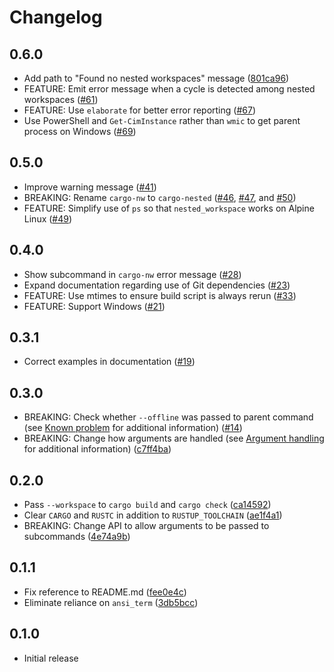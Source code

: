 # Changelog

## 0.6.0

- Add path to "Found no nested workspaces" message ([801ca96](https://github.com/smoelius/nested_workspace/commit/801ca9607a517da390d3a81e34fbbf624b21fe0c))
- FEATURE: Emit error message when a cycle is detected among nested workspaces ([#61](https://github.com/smoelius/nested_workspace/pull/61))
- FEATURE: Use `elaborate` for better error reporting ([#67](https://github.com/smoelius/nested_workspace/pull/67))
- Use PowerShell and `Get-CimInstance` rather than `wmic` to get parent process on Windows ([#69](https://github.com/smoelius/nested_workspace/pull/69))

## 0.5.0

- Improve warning message ([#41](https://github.com/smoelius/nested_workspace/pull/41))
- BREAKING: Rename `cargo-nw` to `cargo-nested` ([#46](https://github.com/smoelius/nested_workspace/pull/46), [#47](https://github.com/smoelius/nested_workspace/pull/47), and [#50](https://github.com/smoelius/nested_workspace/pull/50))
- FEATURE: Simplify use of `ps` so that `nested_workspace` works on Alpine Linux ([#49](https://github.com/smoelius/nested_workspace/pull/49))

## 0.4.0

- Show subcommand in `cargo-nw` error message ([#28](https://github.com/smoelius/nested_workspace/pull/28))
- Expand documentation regarding use of Git dependencies ([#23](https://github.com/smoelius/nested_workspace/pull/23))
- FEATURE: Use mtimes to ensure build script is always rerun ([#33](https://github.com/smoelius/nested_workspace/pull/33))
- FEATURE: Support Windows ([#21](https://github.com/smoelius/nested_workspace/pull/21))

## 0.3.1

- Correct examples in documentation ([#19](https://github.com/smoelius/nested_workspace/pull/19))

## 0.3.0

- BREAKING: Check whether `--offline` was passed to parent command (see [Known problem](https://github.com/smoelius/nested_workspace/?tab=readme-ov-file#known-problem-potential-deadlocks) for additional information) ([#14](https://github.com/smoelius/nested_workspace/pull/14))
- BREAKING: Change how arguments are handled (see [Argument handling](https://github.com/smoelius/nested_workspace/?tab=readme-ov-file#argument-handling) for additional information) ([c7ff4ba](https://github.com/smoelius/nested_workspace/commit/c7ff4ba785462b315ca39c9d414bad3ac64b69c4))

## 0.2.0

- Pass `--workspace` to `cargo build` and `cargo check` ([ca14592](https://github.com/smoelius/nested_workspace/commit/ca1459251fe58c7285176f8dd7eb605ea5e3bb06))
- Clear `CARGO` and `RUSTC` in addition to `RUSTUP_TOOLCHAIN` ([ae1f4a1](https://github.com/smoelius/nested_workspace/commit/ae1f4a17d4392ee555bdeb6bcb658941f307cfa8))
- BREAKING: Change API to allow arguments to be passed to subcommands ([4e74a9b](https://github.com/smoelius/nested_workspace/commit/4e74a9b6bf13ee543fc85eff698efefa5c598c1e))

## 0.1.1

- Fix reference to README.md ([fee0e4c](https://github.com/smoelius/nested_workspace/commit/fee0e4c2e1301cf8ed78fec5adc4e20af78561f7))
- Eliminate reliance on `ansi_term` ([3db5bcc](https://github.com/smoelius/nested_workspace/commit/3db5bccc7a82506d7905772ce12add8359bdf32e))

## 0.1.0

- Initial release

